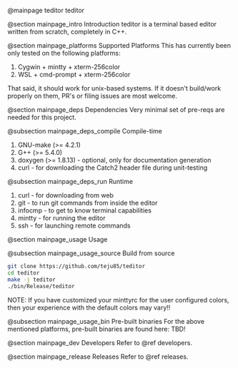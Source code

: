 @mainpage teditor teditor

@section mainpage_intro Introduction
teditor is a terminal based editor written from scratch, completely in C++.

@section mainpage_platforms Supported Platforms
This has currently been only tested on the following platforms:
1. Cygwin + mintty + xterm-256color
2. WSL + cmd-prompt + xterm-256color

That said, it should work for unix-based systems. If it doesn't build/work
properly on them, PR's or filing issues are most welcome.

@section mainpage_deps Dependencies
Very minimal set of pre-reqs are needed for this project.

@subsection mainpage_deps_compile Compile-time
1. GNU-make (>= 4.2.1)
2. G++ (>= 5.4.0)
3. doxygen (>= 1.8.13) - optional, only for documentation generation
4. curl - for downloading the Catch2 header file during unit-testing

@subsection mainpage_deps_run Runtime
1. curl - for downloading from web
2. git - to run git commands from inside the editor
3. infocmp - to get to know terminal capabilities
4. mintty - for running the editor
5. ssh - for launching remote commands

@section mainpage_usage Usage

@subsection mainpage_usage_source Build from source
```bash
git clone https://github.com/teju85/teditor
cd teditor
make -j teditor
./bin/Release/teditor
```

NOTE: If you have customized your minttyrc for the user configured colors, then
your experience with the default colors may vary!!

@subsection mainpage_usage_bin Pre-built binaries
For the above mentioned platforms, pre-built binaries are found here: TBD!

@section mainpage_dev Developers
Refer to @ref developers.

@section mainpage_release Releases
Refer to @ref releases.
